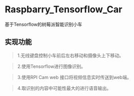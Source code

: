 # Raspbarry_Tensorflow_Car
基于Tensorflow的树莓派智能识别小车
## 实现功能
> 1.无线键盘控制小车前后左右移动和摄像头上下移动。

> 2.使用Tensorflow进行图像识别。

> 3.使用RPI Cam web 接口将视频信息实时传送到web端。

> 4.取识别的内容中可能性最大的进行语音输出。
